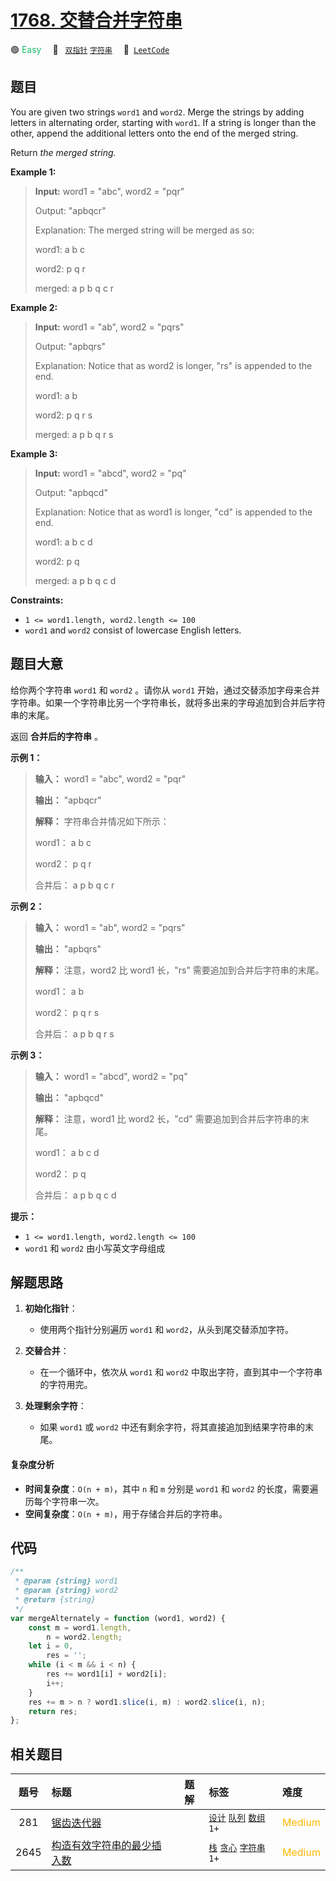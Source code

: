 # [1768. 交替合并字符串](https://leetcode.com/problems/merge-strings-alternately)

🟢 <font color=#15bd66>Easy</font>&emsp; 🔖&ensp; [`双指针`](/tag/two-pointers.md) [`字符串`](/tag/string.md)&emsp; 🔗&ensp;[`LeetCode`](https://leetcode.com/problems/merge-strings-alternately)

## 题目

You are given two strings `word1` and `word2`. Merge the strings by adding
letters in alternating order, starting with `word1`. If a string is longer
than the other, append the additional letters onto the end of the merged
string.

Return _the merged string._

**Example 1:**

> **Input:** word1 = "abc", word2 = "pqr"
>
> Output: "apbqcr"
>
> Explanation: The merged string will be merged as so:
>
> word1: a b c
>
> word2: p q r
>
> merged: a p b q c r

**Example 2:**

> **Input:** word1 = "ab", word2 = "pqrs"
>
> Output: "apbqrs"
>
> Explanation: Notice that as word2 is longer, "rs" is appended to the end.
>
> word1: a b
>
> word2: p q r s
>
> merged: a p b q r s

**Example 3:**

> **Input:** word1 = "abcd", word2 = "pq"
>
> Output: "apbqcd"
>
> Explanation: Notice that as word1 is longer, "cd" is appended to the end.
>
> word1: a b c d
>
> word2: p q
>
> merged: a p b q c d

**Constraints:**

- `1 <= word1.length, word2.length <= 100`
- `word1` and `word2` consist of lowercase English letters.

## 题目大意

给你两个字符串 `word1` 和 `word2` 。请你从 `word1`
开始，通过交替添加字母来合并字符串。如果一个字符串比另一个字符串长，就将多出来的字母追加到合并后字符串的末尾。

返回 **合并后的字符串** 。

**示例 1：**

> **输入：** word1 = "abc", word2 = "pqr"
>
> **输出：** "apbqcr"
>
> **解释：** 字符串合并情况如下所示：
>
> word1： a b c
>
> word2： p q r
>
> 合并后： a p b q c r

**示例 2：**

> **输入：** word1 = "ab", word2 = "pqrs"
>
> **输出：** "apbqrs"
>
> **解释：** 注意，word2 比 word1 长，"rs" 需要追加到合并后字符串的末尾。
>
> word1： a b
>
> word2： p q r s
>
> 合并后： a p b q r s

**示例 3：**

> **输入：** word1 = "abcd", word2 = "pq"
>
> **输出：** "apbqcd"
>
> **解释：** 注意，word1 比 word2 长，"cd" 需要追加到合并后字符串的末尾。
>
> word1： a b c d
>
> word2： p q
>
> 合并后： a p b q c d

**提示：**

- `1 <= word1.length, word2.length <= 100`
- `word1` 和 `word2` 由小写英文字母组成

## 解题思路

1. **初始化指针**：

   - 使用两个指针分别遍历 `word1` 和 `word2`，从头到尾交替添加字符。

2. **交替合并**：

   - 在一个循环中，依次从 `word1` 和 `word2` 中取出字符，直到其中一个字符串的字符用完。

3. **处理剩余字符**：
   - 如果 `word1` 或 `word2` 中还有剩余字符，将其直接追加到结果字符串的末尾。

#### 复杂度分析

- **时间复杂度**：`O(n + m)`，其中 `n` 和 `m` 分别是 `word1` 和 `word2` 的长度，需要遍历每个字符串一次。
- **空间复杂度**：`O(n + m)`，用于存储合并后的字符串。

## 代码

```javascript
/**
 * @param {string} word1
 * @param {string} word2
 * @return {string}
 */
var mergeAlternately = function (word1, word2) {
	const m = word1.length,
		n = word2.length;
	let i = 0,
		res = '';
	while (i < m && i < n) {
		res += word1[i] + word2[i];
		i++;
	}
	res += m > n ? word1.slice(i, m) : word2.slice(i, n);
	return res;
};
```

## 相关题目

<!-- prettier-ignore -->
| 题号 | 标题 | 题解 | 标签 | 难度 |
| :------: | :------ | :------: | :------ | :------ |
| 281 | [锯齿迭代器](https://leetcode.com/problems/zigzag-iterator) |  |  [`设计`](/tag/design.md) [`队列`](/tag/queue.md) [`数组`](/tag/array.md) `1+` | <font color=#ffb800>Medium</font> |
| 2645 | [构造有效字符串的最少插入数](https://leetcode.com/problems/minimum-additions-to-make-valid-string) |  |  [`栈`](/tag/stack.md) [`贪心`](/tag/greedy.md) [`字符串`](/tag/string.md) `1+` | <font color=#ffb800>Medium</font> |